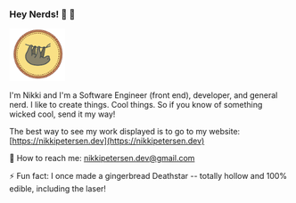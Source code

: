 ### Hey Nerds! 👋 🤪  

<img src="https://github.com/piknikki/piknikki/blob/master/logo.png" width="100">

I'm Nikki and I'm a Software Engineer (front end), developer, and general nerd. I like to create things. Cool things. So if you know of something wicked cool, send it my way!

The best way to see my work displayed is to go to my website: [https://nikkipetersen.dev](https://nikkipetersen.dev)

🦄 How to reach me: nikkipetersen.dev@gmail.com

⚡ Fun fact: I once made a gingerbread Deathstar -- totally hollow and 100% edible, including the laser!



<!--

**piknikki/piknikki** is a ✨ _special_ ✨ repository because its `README.md` (this file) appears on your GitHub profile.

Here are some ideas to get you started:

- 🔭 I’m currently working on ...
- 🌱 I’m currently learning ...
- 👯 I’m looking to collaborate on ...
- 🤔 I’m looking for help with ...
- 💬 Ask me about ...
- 📫 How to reach me: ...
- 😄 Pronouns: ...
- 
-->
